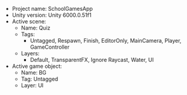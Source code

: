<!-- UNITY CODE ASSIST INSTRUCTIONS START -->
- Project name: SchoolGamesApp
- Unity version: Unity 6000.0.51f1
- Active scene:
  - Name: Quiz
  - Tags:
    - Untagged, Respawn, Finish, EditorOnly, MainCamera, Player, GameController
  - Layers:
    - Default, TransparentFX, Ignore Raycast, Water, UI
- Active game object:
  - Name: BG
  - Tag: Untagged
  - Layer: UI
<!-- UNITY CODE ASSIST INSTRUCTIONS END -->